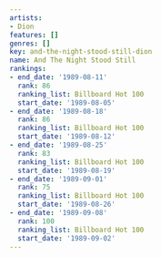 ```yaml
---
artists:
- Dion
features: []
genres: []
key: and-the-night-stood-still-dion
name: And The Night Stood Still
rankings:
- end_date: '1989-08-11'
  rank: 86
  ranking_list: Billboard Hot 100
  start_date: '1989-08-05'
- end_date: '1989-08-18'
  rank: 86
  ranking_list: Billboard Hot 100
  start_date: '1989-08-12'
- end_date: '1989-08-25'
  rank: 83
  ranking_list: Billboard Hot 100
  start_date: '1989-08-19'
- end_date: '1989-09-01'
  rank: 75
  ranking_list: Billboard Hot 100
  start_date: '1989-08-26'
- end_date: '1989-09-08'
  rank: 100
  ranking_list: Billboard Hot 100
  start_date: '1989-09-02'
---
```


